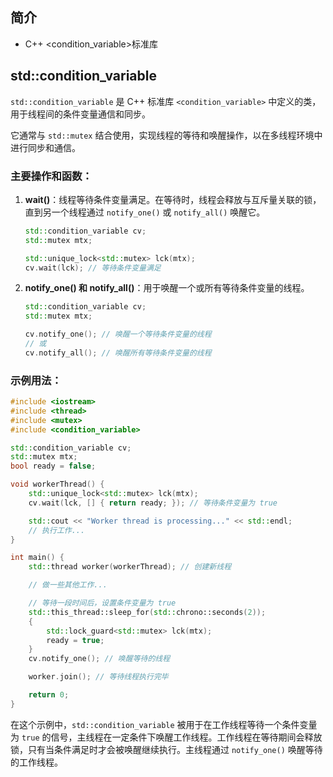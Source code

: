 ## 简介

+ C++ <condition_variable>标准库

## std::condition_variable

`std::condition_variable` 是 C++ 标准库 `<condition_variable>` 中定义的类，用于线程间的条件变量通信和同步。

它通常与 `std::mutex` 结合使用，实现线程的等待和唤醒操作，以在多线程环境中进行同步和通信。

### 主要操作和函数：

1. **wait()**：线程等待条件变量满足。在等待时，线程会释放与互斥量关联的锁，直到另一个线程通过 `notify_one()` 或 `notify_all()` 唤醒它。

    ```cpp
    std::condition_variable cv;
    std::mutex mtx;

    std::unique_lock<std::mutex> lck(mtx);
    cv.wait(lck); // 等待条件变量满足
    ```

2. **notify_one() 和 notify_all()**：用于唤醒一个或所有等待条件变量的线程。

    ```cpp
    std::condition_variable cv;
    std::mutex mtx;

    cv.notify_one(); // 唤醒一个等待条件变量的线程
    // 或
    cv.notify_all(); // 唤醒所有等待条件变量的线程
    ```

### 示例用法：

```cpp
#include <iostream>
#include <thread>
#include <mutex>
#include <condition_variable>

std::condition_variable cv;
std::mutex mtx;
bool ready = false;

void workerThread() {
    std::unique_lock<std::mutex> lck(mtx);
    cv.wait(lck, [] { return ready; }); // 等待条件变量为 true

    std::cout << "Worker thread is processing..." << std::endl;
    // 执行工作...
}

int main() {
    std::thread worker(workerThread); // 创建新线程

    // 做一些其他工作...

    // 等待一段时间后，设置条件变量为 true
    std::this_thread::sleep_for(std::chrono::seconds(2));
    {
        std::lock_guard<std::mutex> lck(mtx);
        ready = true;
    }
    cv.notify_one(); // 唤醒等待的线程

    worker.join(); // 等待线程执行完毕

    return 0;
}
```

在这个示例中，`std::condition_variable` 被用于在工作线程等待一个条件变量为 `true` 的信号，主线程在一定条件下唤醒工作线程。工作线程在等待期间会释放锁，只有当条件满足时才会被唤醒继续执行。主线程通过 `notify_one()` 唤醒等待的工作线程。